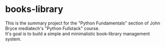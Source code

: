 # books-library
This is the summary project for the "Python Fundamentals" section of John Bryce mediatech's "Python Fullstack" course.  
It's goal is to build a simple and minimalistic book-library management system.
